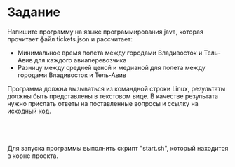 # Задание
Напишите программу на языке программирования java, которая прочитает файл tickets.json и рассчитает:
<ul>
<li>
Минимальное время полета между городами Владивосток и Тель-Авив для каждого авиаперевозчика
</li>
<li>
Разницу между средней ценой и медианой для полета между городами Владивосток и Тель-Авив
</li>
</ul>
Программа должна вызываться из командной строки Linux, результаты должны быть представлены в текстовом виде. 
В качестве результата нужно прислать ответы на поставленные вопросы и ссылку на исходный код.
<br>
<br>
<br>
<br>
<br>
Для запуска программы выполнить скрипт "start.sh", 
который находится в корне проекта. 